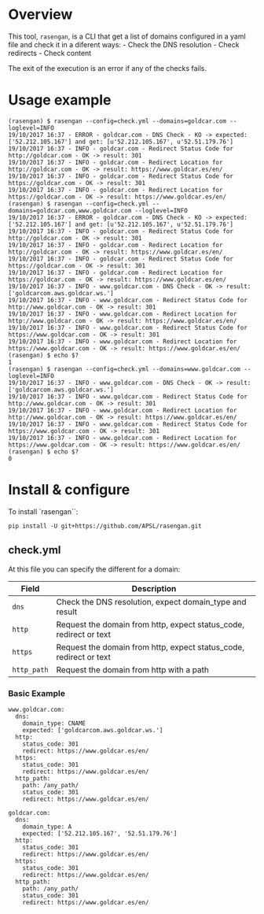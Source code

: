 # Overview

This tool, `rasengan`, is a CLI that get a list of domains configured in a yaml
file and check it in a diferent ways:
    - Check the DNS resolution
    - Check redirects
    - Check content

The exit of the execution is an error if any of the checks fails.

# Usage example

    (rasengan) $ rasengan --config=check.yml --domains=goldcar.com --loglevel=INFO
    19/10/2017 16:37 - ERROR - goldcar.com - DNS Check - KO -> expected: ['52.212.105.167'] and get: [u'52.212.105.167', u'52.51.179.76']
    19/10/2017 16:37 - INFO - goldcar.com - Redirect Status Code for http://goldcar.com - OK -> result: 301
    19/10/2017 16:37 - INFO - goldcar.com - Redirect Location for http://goldcar.com - OK -> result: https://www.goldcar.es/en/
    19/10/2017 16:37 - INFO - goldcar.com - Redirect Status Code for https://goldcar.com - OK -> result: 301
    19/10/2017 16:37 - INFO - goldcar.com - Redirect Location for https://goldcar.com - OK -> result: https://www.goldcar.es/en/
    (rasengan) $ rasengan --config=check.yml --domains=goldcar.com,www.goldcar.com --loglevel=INFO
    19/10/2017 16:37 - ERROR - goldcar.com - DNS Check - KO -> expected: ['52.212.105.167'] and get: [u'52.212.105.167', u'52.51.179.76']
    19/10/2017 16:37 - INFO - goldcar.com - Redirect Status Code for http://goldcar.com - OK -> result: 301
    19/10/2017 16:37 - INFO - goldcar.com - Redirect Location for http://goldcar.com - OK -> result: https://www.goldcar.es/en/
    19/10/2017 16:37 - INFO - goldcar.com - Redirect Status Code for https://goldcar.com - OK -> result: 301
    19/10/2017 16:37 - INFO - goldcar.com - Redirect Location for https://goldcar.com - OK -> result: https://www.goldcar.es/en/
    19/10/2017 16:37 - INFO - www.goldcar.com - DNS Check - OK -> result: ['goldcarcom.aws.goldcar.ws.']
    19/10/2017 16:37 - INFO - www.goldcar.com - Redirect Status Code for http://www.goldcar.com - OK -> result: 301
    19/10/2017 16:37 - INFO - www.goldcar.com - Redirect Location for http://www.goldcar.com - OK -> result: https://www.goldcar.es/en/
    19/10/2017 16:37 - INFO - www.goldcar.com - Redirect Status Code for https://www.goldcar.com - OK -> result: 301
    19/10/2017 16:37 - INFO - www.goldcar.com - Redirect Location for https://www.goldcar.com - OK -> result: https://www.goldcar.es/en/
    (rasengan) $ echo $?
    1
    (rasengan) $ rasengan --config=check.yml --domains=www.goldcar.com --loglevel=INFO
    19/10/2017 16:37 - INFO - www.goldcar.com - DNS Check - OK -> result: ['goldcarcom.aws.goldcar.ws.']
    19/10/2017 16:37 - INFO - www.goldcar.com - Redirect Status Code for http://www.goldcar.com - OK -> result: 301
    19/10/2017 16:37 - INFO - www.goldcar.com - Redirect Location for http://www.goldcar.com - OK -> result: https://www.goldcar.es/en/
    19/10/2017 16:37 - INFO - www.goldcar.com - Redirect Status Code for https://www.goldcar.com - OK -> result: 301
    19/10/2017 16:37 - INFO - www.goldcar.com - Redirect Location for https://www.goldcar.com - OK -> result: https://www.goldcar.es/en/
    (rasengan) $ echo $?
    0


# Install & configure

To install `rasengan``:

    pip install -U git+https://github.com/APSL/rasengan.git


## check.yml

At this file you can specify the different for a domain:

| Field          | Description                                                        |
|----------------|--------------------------------------------------------------------|
| `dns`          | Check the DNS resolution, expect domain_type and result            |
| `http`         | Request the domain from http, expect status_code, redirect or text |
| `https`        | Request the domain from http, expect status_code, redirect or text |
| `http_path`    | Request the domain from http with a path                           |

### Basic Example

    www.goldcar.com:
      dns:
        domain_type: CNAME
        expected: ['goldcarcom.aws.goldcar.ws.']
      http:
        status_code: 301
        redirect: https://www.goldcar.es/en/
      https:
        status_code: 301
        redirect: https://www.goldcar.es/en/
      http_path:
        path: /any_path/
        status_code: 301
        redirect: https://www.goldcar.es/en/

    goldcar.com:
      dns:
        domain_type: A
        expected: ['52.212.105.167', '52.51.179.76']
      http:
        status_code: 301
        redirect: https://www.goldcar.es/en/
      https:
        status_code: 301
        redirect: https://www.goldcar.es/en/
      http_path:
        path: /any_path/
        status_code: 301
        redirect: https://www.goldcar.es/en/
